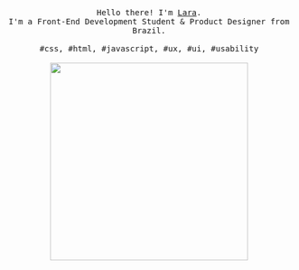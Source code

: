 <p align="center">
  <br>
  <br>
  <br>
  <samp>Hello there! I'm <a href="https://www.linkedin.com/in/laramelo/">Lara</a>.<br> I'm a Front-End Development Student & Product Designer from Brazil.<br><br>#css, #html, #javascript, #ux, #ui, #usability</samp>
  <br>
  <br>
  <img src="https://media.giphy.com/media/h5tnH6Em0i5GZgeTTI/giphy.gif" width="350" />
</p>

